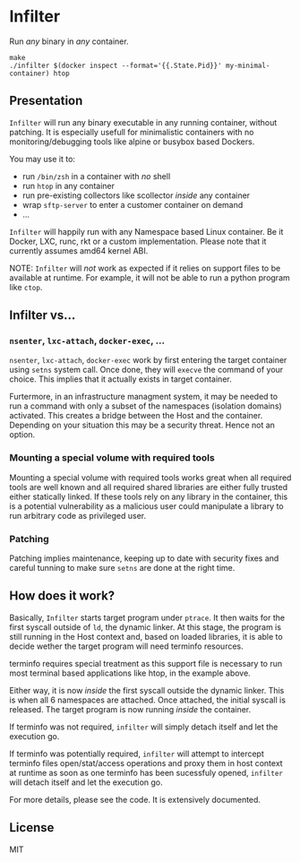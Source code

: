 # Infilter

Run *any* binary in *any* container.

```
make
./infilter $(docker inspect --format='{{.State.Pid}}' my-minimal-container) htop
```

## Presentation

``Infilter`` will run any binary executable in any running container, without
patching. It is especially usefull for minimalistic containers with no
monitoring/debugging tools like alpine or busybox based Dockers.

You may use it to:
 - run ``/bin/zsh`` in a container with *no* shell
 - run ``htop`` in any container
 - run pre-existing collectors like scollector *inside* any container
 - wrap ``sftp-server`` to enter a customer container on demand
 - ...

``Infilter`` will happily run with any Namespace based Linux container. Be it
Docker, LXC, runc, rkt or a custom implementation. Please note that it currently
assumes amd64 kernel ABI.

NOTE: ``Infilter`` will *not* work as expected if it relies on support files
to be available at runtime. For example, it will not be able to run a python
program like ``ctop``.

## Infilter vs...

### ``nsenter``, ``lxc-attach``, ``docker-exec``, ...

``nsenter``, ``lxc-attach``, ``docker-exec`` work by first entering the target
container using ``setns`` system call. Once done, they will ``execve`` the
command of your choice. This implies that it actually exists in target container.

Furtermore, in an infrastructure managment system, it may be needed to run a
command with only a subset of the namespaces (isolation domains) activated. This
creates a bridge between the Host and the container. Depending on your situation
this may be a security threat. Hence not an option.

### Mounting a special volume with required tools

Mounting a special volume with required tools works great when all required tools
are well known and all required shared libraries are either fully trusted either
statically linked. If these tools rely on any library in the container, this is a
potential vulnerability as a malicious user could manipulate a library to run
arbitrary code as privileged user.

### Patching

Patching implies maintenance, keeping up to date with security fixes and careful
tunning to make sure ``setns`` are done at the right time.

## How does it work?

Basically, ``Infilter`` starts target program under ``ptrace``. It then waits for
the first syscall outside of ``ld``, the dynamic linker. At this stage, the program
is still running in the Host context and, based on loaded libraries, it is able to
decide wether the target program will need terminfo resources.

terminfo requires special treatment as this support file is necessary to run most
terminal based applications like htop, in the example above.

Either way, it is now *inside* the first syscall outside the dynamic linker. This
is when all 6 namespaces are attached. Once attached, the initial syscall is
released. The target program is now running *inside* the container.

If terminfo was not required, ``infilter`` will simply detach itself and let the
execution go.

If terminfo was potentially required, ``infilter`` will attempt to intercept
terminfo files open/stat/access operations and proxy them in host context at
runtime as soon as one terminfo has been sucessfuly opened, ``infilter`` will
detach itself and let the execution go.

For more details, please see the code. It is extensively documented.

## License

MIT

